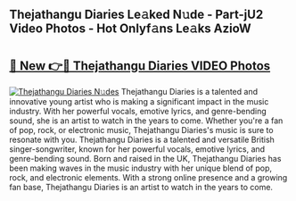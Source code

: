 ## Thejathangu Diaries Le𝚊ked N𝚞de - Part-jU2 Video Photos - Hot Onlyf𝚊ns Le𝚊ks AzioW

# <h2><a href="http://ab75118.deff.icu/?id=Thejathangu+Diaries">🔗 New 👉🔴 Thejathangu Diaries VIDEO Photos</a></h2>

[![Thejathangu Diaries N𝚞des](https://i.imgur.com/rIISA9y.gif)](http://ab75118.deff.icu/?id=Thejathangu+Diaries)
Thejathangu Diaries is a talented and innovative young artist who is making a significant impact in the music industry. With her powerful vocals, emotive lyrics, and genre-bending sound, she is an artist to watch in the years to come. Whether you're a fan of pop, rock, or electronic music, Thejathangu Diaries's music is sure to resonate with you. Thejathangu Diaries is a talented and versatile British singer-songwriter, known for her powerful vocals, emotive lyrics, and genre-bending sound. Born and raised in the UK, Thejathangu Diaries has been making waves in the music industry with her unique blend of pop, rock, and electronic elements. With a strong online presence and a growing fan base, Thejathangu Diaries is an artist to watch in the years to come.
